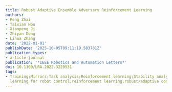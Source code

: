 ```yaml
---
title: Robust Adaptive Ensemble Adversary Reinforcement Learning
authors:
- Peng Zhai
- Taixian Hou
- Xiaopeng Ji
- Zhiyan Dong
- Lihua Zhang
date: '2022-01-01'
publishDate: '2025-10-05T09:11:19.583781Z'
publication_types:
- article-journal
publication: '*IEEE Robotics and Automation Letters*'
doi: 10.1109/LRA.2022.3220531
tags:
- Training;Mirrors;Task analysis;Reinforcement learning;Stability analysis;Robustness;Optimization;Machine
  learning for robot control;reinforcement learning;robust/adaptive control
---
```

